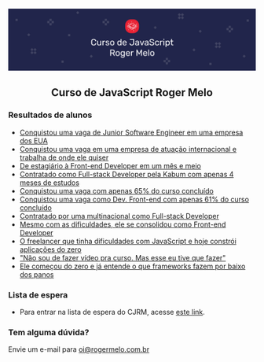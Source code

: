 ![](assets/banner-cjrm-readme.jpg)

<h2 align="center">
  Curso de JavaScript Roger Melo
</h2>

### Resultados de alunos

- [Conquistou uma vaga de Junior Software Engineer em uma empresa dos EUA](https://drive.google.com/file/d/13QA07uI-eZTr5I7GaMl8QW6b2D0ZXkBZ/view?usp=sharing)
- [Conquistou uma vaga em uma empresa de atuação internacional e trabalha de onde ele quiser](https://drive.google.com/file/d/1Giizabq5Q4LBtj5huXdcCuVNMa5Oefcb/view?usp=sharing)
- [De estagiário à Front-end Developer em um mês e meio](https://youtu.be/IvG47ce4kz0)
- [Contratado como Full-stack Developer pela Kabum com apenas 4 meses de estudos](https://youtu.be/8nwGTNKa6gM)
- [Conquistou uma vaga com apenas 65% do curso concluído](https://drive.google.com/file/d/1e1M018usvoQg0r4GmBL6t4xf-L6wSp1c/view?usp=sharing)
- [Conquistou uma vaga como Dev. Front-end com apenas 61% do curso concluído](https://drive.google.com/file/d/149B7RoLwNoKveTpCa1_tGa3GEs1VMBi2/view?usp=sharing)
- [Contratado por uma multinacional como Full-stack Developer](https://drive.google.com/file/d/1WQwzElmTwlZgvhLz8zf1pi-ZStjGb2Fh/view?usp=sharing)
- [Mesmo com as dificuldades, ele se consolidou como Front-end Developer](https://youtu.be/eBAav-o49vo)
- [O freelancer que tinha dificuldades com JavaScript e hoje constrói aplicações do zero](https://youtu.be/ohS6JsCmYys)
- ["Não sou de fazer vídeo pra curso. Mas esse eu tive que fazer"](https://youtu.be/tJ1hZGb0aOY)
- [Ele começou do zero e já entende o que frameworks fazem por baixo dos panos](https://youtu.be/oaANN2qb8dw)

### Lista de espera

- Para entrar na lista de espera do CJRM, acesse [este link](https://rogermelo.com.br/lista-espera-cjrm).

### Tem alguma dúvida?

Envie um e-mail para oi@rogermelo.com.br
